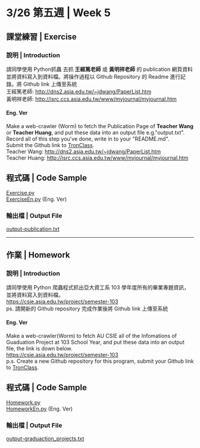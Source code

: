 # 3/26 第五週 | Week 5
## 課堂練習 | Exercise
### 說明 | Introduction
請同學使用 Python抓蟲 去抓 <b>王經篤老師</b> 或 <b>黃明祥老師</b> 的 publication 網頁資料並將資料寫入到資料檔。將操作過程以 Github Repository 的 Readme 進行記錄。將 Github link 上傳至系統
<br/>
王經篤老師: <a href="http://dns2.asia.edu.tw/~jdwang/PaperList.htm">http://dns2.asia.edu.tw/~jdwang/PaperList.htm</a>
<br/>
黃明祥老師: <a href="http://isrc.ccs.asia.edu.tw/www/myjournal/myjournal.htm">http://isrc.ccs.asia.edu.tw/www/myjournal/myjournal.htm</a>
<br/>

#### Eng. Ver
Make a web-crawler (Worm) to fetch the Publication Page of <b>Teacher Wang</b> or <b>Teacher Huang</b>, and put these data into an output file e.g."output.txt".
<br/>
Record all of this step you've done, write in to your "README.md".
<br/>
Submit the Github link to <a href="https://tronclass.asia.edu.tw/">TronClass</a>.
<br/>
Teacher Wang: <a href="http://dns2.asia.edu.tw/~jdwang/PaperList.htm">http://dns2.asia.edu.tw/~jdwang/PaperList.htm</a>
<br/>
Teacher Huang: <a href="http://isrc.ccs.asia.edu.tw/www/myjournal/myjournal.htm">http://isrc.ccs.asia.edu.tw/www/myjournal/myjournal.htm</a>
<br/>

## 程式碼 | Code Sample
<a href="Exercise.py">Exercise.py</a>
<br/>
<a href="ExerciseEn.py">ExerciseEn.py</a> (Eng. Ver)

### 輸出檔 | Output File
<a href="output-publication.txt">output-publication.txt</a>

---

## 作業 | Homework
### 說明 | Introduction
請同學使用 Python 爬蟲程式抓出亞大資工系 103 學年度所有的畢業專題資訊，並將資料寫入到資料檔。
<br/>
<a href="https://csie.asia.edu.tw/project/semester-103">https://csie.asia.edu.tw/project/semester-103</a>
<br/>
ps. 請開新的 Github repository 完成作業後將 Github link 上傳至系統
<br/>

#### Eng. Ver
Make a web-crawler(Worm) to fetch AU CSIE all of the Infomations of Guaduation Project at 103 School Year, and put these data into an output file, the link is down below.
<br/>
<a href="https://csie.asia.edu.tw/project/semester-103">https://csie.asia.edu.tw/project/semester-103</a>
<br/>
p.s. Create a new Github repository for this program, submit your Github link to <a href="https://tronclass.asia.edu.tw/">TronClass</a>.
<br/>

## 程式碼 | Code Sample
<a href="Homework.py">Homework.py</a>
<br/>
<a href="HomeworkEn.py">HomeworkEn.py</a> (Eng. Ver)
<br />

### 輸出檔 | Output File
<a href="output-graduation_projects.txt">output-graduaction_projects.txt</a>


